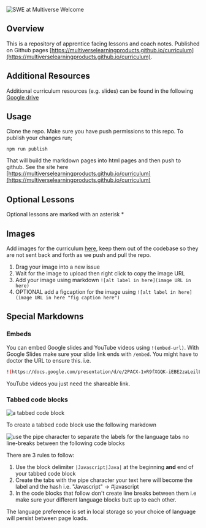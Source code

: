 
![SWE at Multiverse Welcome](https://user-images.githubusercontent.com/4499581/111465340-e3295100-8719-11eb-8c34-40c60ced07e7.png)

## Overview

This is a repository of apprentice facing lessons and coach notes. Published on Github pages [https://multiverselearningproducts.github.io/curriculum](https://multiverselearningproducts.github.io/curriculum).

## Additional Resources

Additional curriculum resources (e.g. slides) can be found in the following [Google drive](https://drive.google.com/drive/folders/1N9TI7awO4Hu_lvo60k8GOa8MeJ6fPCQU)

## Usage

Clone the repo. Make sure you have push permissions to this repo. To publish your changes run;

```
npm run publish
```

That will build the markdown pages into html pages and then push to github. See the site here [https://multiverselearningproducts.github.io/curriculum](https://multiverselearningproducts.github.io/curriculum)

## Optional Lessons

Optional lessons are marked with an asterisk *

## Images

Add images for the curriculum [here](https://github.com/MultiverseLearningProducts/curriculum/issues/1), keep them out of the codebase so they are not sent back and forth as we push and pull the repo.

1. Drag your image into a new issue
2. Wait for the image to upload then right click to copy the image URL
3. Add your image using markdown `![alt label in here](image URL in here)`
4. OPTIONAL add a figcaption for the image using `![alt label in here](image URL in here "fig caption here")`

## Special Markdowns

### Embeds

You can embed Google slides and YouTube videos using `!(embed-url)`. With Google Slides make sure your slide link ends with `/embed`. You might have to doctor the URL to ensure this. i.e.

```sh
!(https://docs.google.com/presentation/d/e/2PACX-1vR9fXGQK-iEBE2zaLeilLJlAM0_90xheU8S1VTGyvT08hmVuKDK-sPlL34MeXf3bv-Pl8zBw9caaHti/embed)
```

YouTube videos you just need the shareable link.

### Tabbed code blocks

![a tabbed code block](https://user-images.githubusercontent.com/4499581/100463012-17bdc200-30c3-11eb-8cff-d6083f9b8b7b.gif)

To create a tabbed code block use the following markdown

![use the pipe character to separate the labels for the language tabs no line-breaks between the following code blocks](https://user-images.githubusercontent.com/4499581/100463155-4dfb4180-30c3-11eb-963c-9c168cd4f16e.png)

There are 3 rules to follow:

1. Use the block delimiter `|Javascript|Java|` at the beginning __and__ end of your tabbed code block
1. Create the tabs with the pipe character your text here will become the label and the hash i.e. "Javascript" -> #javascript
1. In the code blocks that follow don't create line breaks between them i.e make sure your different language blocks butt up to each other.

The language preference is set in local storage so your choice of language will persist between page loads.
